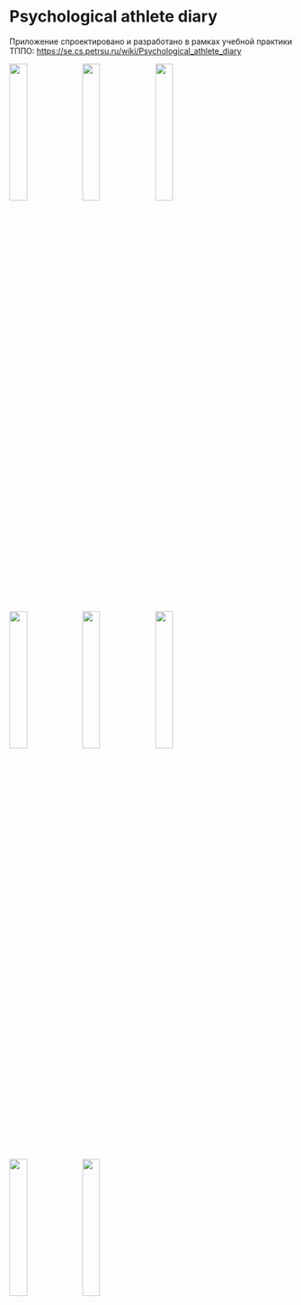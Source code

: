 # Psychological athlete diary
Приложение спроектировано и разработано в рамках учебной практики ТППО: https://se.cs.petrsu.ru/wiki/Psychological_athlete_diary

<img src="https://github.com/VladOldProgram/Psychological-athlete-diary/blob/main/readme/preview1.png" width=25% height=25%>
<img src="https://github.com/VladOldProgram/Psychological-athlete-diary/blob/main/readme/preview2.png" width=25% height=25%>
<img src="https://github.com/VladOldProgram/Psychological-athlete-diary/blob/main/readme/preview3.png" width=25% height=25%>
<img src="https://github.com/VladOldProgram/Psychological-athlete-diary/blob/main/readme/preview4.png" width=25% height=25%>
<img src="https://github.com/VladOldProgram/Psychological-athlete-diary/blob/main/readme/preview5.png" width=25% height=25%>
<img src="https://github.com/VladOldProgram/Psychological-athlete-diary/blob/main/readme/preview6.png" width=25% height=25%>
<img src="https://github.com/VladOldProgram/Psychological-athlete-diary/blob/main/readme/preview7.png" width=25% height=25%>
<img src="https://github.com/VladOldProgram/Psychological-athlete-diary/blob/main/readme/preview8.png" width=25% height=25%>

